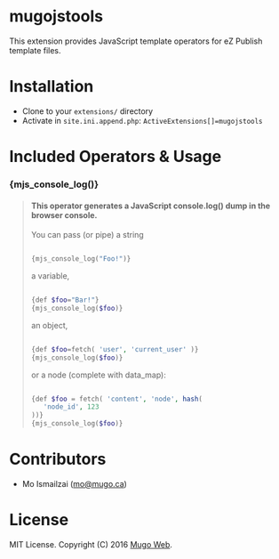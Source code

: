 mugojstools
===========
This extension provides JavaScript template operators for eZ Publish template files.

Installation
============
* Clone to your `extensions/` directory
* Activate in `site.ini.append.php`: `ActiveExtensions[]=mugojstools`

Included Operators & Usage
==========================
### {mjs_console_log()}

> #### This operator generates a JavaScript console.log() dump in the browser console.
> 
> You can pass (or pipe) a string  
>```php
>
>{mjs_console_log("Foo!")}
>
>```
> a variable,  
>```php
>
>{def $foo="Bar!"}   
>{mjs_console_log($foo)}   
>
>```
>
> an object, 
> ```php
>
>{def $foo=fetch( 'user', 'current_user' )}
>{mjs_console_log($foo)}
>
>```
> or a node (complete with data_map):   
>```php
>
>{def $foo = fetch( 'content', 'node', hash(   
>    'node_id', 123   
>))}   
>{mjs_console_log($foo)}   
>
>```


Contributors
============
* Mo Ismailzai ([mo@mugo.ca](mailto:mo@mugo.ca))

License
=======
MIT License. Copyright (C) 2016 [Mugo Web](http://www.mugo.ca).
